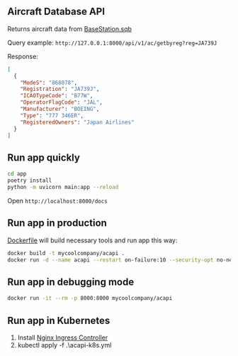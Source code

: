 ## Aircraft Database API

Returns aircraft data from [BaseStation.sqb](https://github.com/varnav/BaseStation.sqb)

Query example: `http://127.0.0.1:8000/api/v1/ac/getbyreg?reg=JA739J`

Response:

```json
[
  {
    "ModeS": "868078",
    "Registration": "JA739J",
    "ICAOTypeCode": "B77W",
    "OperatorFlagCode": "JAL",
    "Manufacturer": "BOEING",
    "Type": "777 346ER",
    "RegisteredOwners": "Japan Airlines"
  }
]
```

## Run app quickly

```sh
cd app
poetry install
python -m uvicorn main:app --reload
```

Open `http://localhost:8000/docs`

## Run app in production

[Dockerfile](Dockerfile) will build necessary tools and run app this way:

```sh
docker build -t mycoolcompany/acapi .
docker run -d --name acapi --restart on-failure:10 --security-opt no-new-privileges -p 8000:8000 mycoolcompany/acapi
```

## Run app in debugging mode

```sh
docker run -it --rm -p 8000:8000 mycoolcompany/acapi
```

## Run app in Kubernetes

1. Install [Nginx Ingress Controller](https://kubernetes.github.io/ingress-nginx/deploy/)
2. kubectl apply -f .\acapi-k8s.yml
